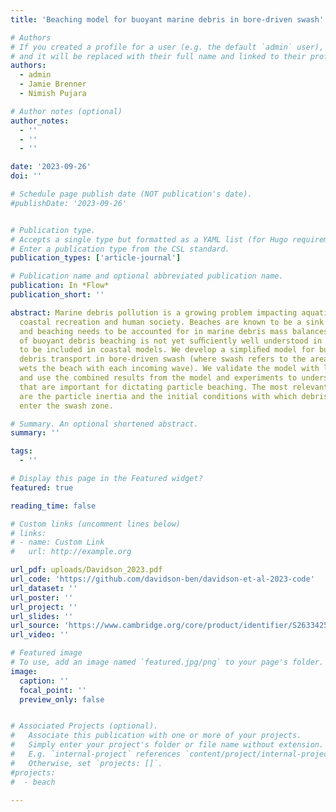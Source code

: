 ```yaml
---
title: 'Beaching model for buoyant marine debris in bore-driven swash'

# Authors
# If you created a profile for a user (e.g. the default `admin` user), write the username (folder name) here
# and it will be replaced with their full name and linked to their profile.
authors:
  - admin
  - Jamie Brenner
  - Nimish Pujara

# Author notes (optional)
author_notes:
  - ''
  - ''
  - ''

date: '2023-09-26'
doi: ''

# Schedule page publish date (NOT publication's date).
#publishDate: '2023-09-26'


# Publication type.
# Accepts a single type but formatted as a YAML list (for Hugo requirements).
# Enter a publication type from the CSL standard.
publication_types: ['article-journal']

# Publication name and optional abbreviated publication name.
publication: In *Flow*
publication_short: ''

abstract: Marine debris pollution is a growing problem impacting aquatic ecosystems,
  coastal recreation and human society. Beaches are known to be a sink for debris,
  and beaching needs to be accounted for in marine debris mass balances, but the process
  of buoyant debris beaching is not yet suﬃciently well understood in order for it
  to be included in coastal models. We develop a simpliﬁed model for buoyant marine
  debris transport in bore-driven swash (where swash refers to the area that the water
  wets the beach with each incoming wave). We validate the model with laboratory experiments
  and use the combined results from the model and experiments to understand the parameters
  that are important for dictating particle beaching. The most relevant parameters
  are the particle inertia and the initial conditions with which debris particles
  enter the swash zone.

# Summary. An optional shortened abstract.
summary: ''

tags:
  - ''

# Display this page in the Featured widget?
featured: true

reading_time: false

# Custom links (uncomment lines below)
# links:
# - name: Custom Link
#   url: http://example.org

url_pdf: uploads/Davidson_2023.pdf
url_code: 'https://github.com/davidson-ben/davidson-et-al-2023-code'
url_dataset: ''
url_poster: ''
url_project: ''
url_slides: ''
url_source: 'https://www.cambridge.org/core/product/identifier/S2633425923000314/type/journal_article'
url_video: ''

# Featured image
# To use, add an image named `featured.jpg/png` to your page's folder.
image:
  caption: ''
  focal_point: ''
  preview_only: false


# Associated Projects (optional).
#   Associate this publication with one or more of your projects.
#   Simply enter your project's folder or file name without extension.
#   E.g. `internal-project` references `content/project/internal-project/index.md`.
#   Otherwise, set `projects: []`.
#projects:
#  - beach

---
```






 
